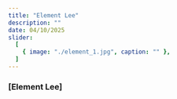 ```yaml
---
title: "Element Lee"
description: ""
date: 04/10/2025
slider:
  [
    { image: "./element_1.jpg", caption: "" },
  ]
---
```



### [Element Lee]


